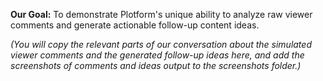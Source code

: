 **Our Goal:** To demonstrate Plotform's unique ability to analyze raw viewer comments and generate actionable follow-up content ideas.

*(You will copy the relevant parts of our conversation about the simulated viewer comments and the generated follow-up ideas here, and add the screenshots of comments and ideas output to the screenshots folder.)*
